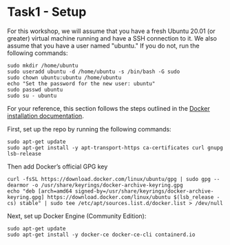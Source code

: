 # Task1 - Setup

For this workshop, we will assume that you have a fresh Ubuntu 20.01 (or greater) virtual machine running and have a SSH connection to it. We also assume that you have a user named "ubuntu." If you do not, run the following commands:

```
sudo mkdir /home/ubuntu
sudo useradd ubuntu -d /home/ubuntu -s /bin/bash -G sudo
sudo chown ubuntu:ubuntu /home/ubuntu
echo "Set the password for the new user: ubuntu"
sudo passwd ubuntu
sudo su - ubuntu
```

For your reference, this section follows the steps outlined in the [Docker installation documentation](https://docs.docker.com/engine/install/ubuntu/#installation-methods).

First, set up the repo by running the following commands:

```
sudo apt-get update
sudo apt-get install -y apt-transport-https ca-certificates curl gnupg lsb-release
```

Then add Docker’s official GPG key

```
curl -fsSL https://download.docker.com/linux/ubuntu/gpg | sudo gpg --dearmor -o /usr/share/keyrings/docker-archive-keyring.gpg
echo "deb [arch=amd64 signed-by=/usr/share/keyrings/docker-archive-keyring.gpg] https://download.docker.com/linux/ubuntu $(lsb_release -cs) stable" | sudo tee /etc/apt/sources.list.d/docker.list > /dev/null

```

Next, set up Docker Engine (Community Edition):

```
sudo apt-get update
sudo apt-get install -y docker-ce docker-ce-cli containerd.io

```
